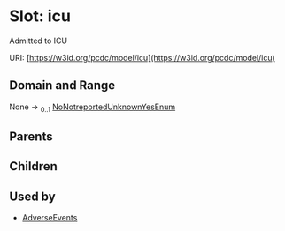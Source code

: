 
# Slot: icu


Admitted to ICU

URI: [https://w3id.org/pcdc/model/icu](https://w3id.org/pcdc/model/icu)


## Domain and Range

None &#8594;  <sub>0..1</sub> [NoNotreportedUnknownYesEnum](NoNotreportedUnknownYesEnum.md)

## Parents


## Children


## Used by

 * [AdverseEvents](AdverseEvents.md)
